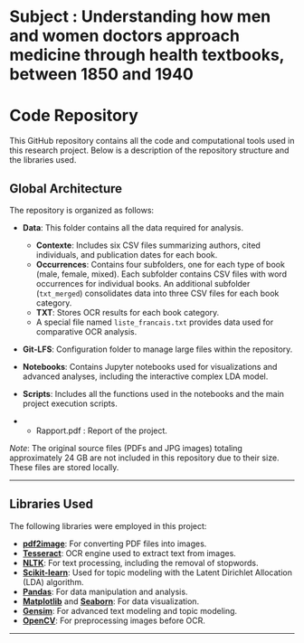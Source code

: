 # Subject : Understanding how men and women doctors approach medicine through health textbooks, between 1850 and 1940

# Code Repository

This GitHub repository contains all the code and computational tools used in this research project. Below is a description of the repository structure and the libraries used.

## Global Architecture

The repository is organized as follows:

- **Data**: This folder contains all the data required for analysis.
  - **Contexte**: Includes six CSV files summarizing authors, cited individuals, and publication dates for each book.
  - **Occurrences**: Contains four subfolders, one for each type of book (male, female, mixed). Each subfolder contains CSV files with word occurrences for individual books. An additional subfolder (`txt_merged`) consolidates data into three CSV files for each book category.
  - **TXT**: Stores OCR results for each book category.
  - A special file named `liste_francais.txt` provides data used for comparative OCR analysis.

- **Git-LFS**: Configuration folder to manage large files within the repository.

- **Notebooks**: Contains Jupyter notebooks used for visualizations and advanced analyses, including the interactive complex LDA model.

- **Scripts**: Includes all the functions used in the notebooks and the main project execution scripts.

- - Rapport.pdf : Report of the project.

*Note*: The original source files (PDFs and JPG images) totaling approximately 24 GB are not included in this repository due to their size. These files are stored locally.

---

## Libraries Used

The following libraries were employed in this project:

- **[pdf2image](https://pypi.org/project/pdf2image/)**: For converting PDF files into images.
- **[Tesseract](https://github.com/h/pytesseract)**: OCR engine used to extract text from images.
- **[NLTK](https://www.nltk.org/)**: For text processing, including the removal of stopwords.
- **[Scikit-learn](https://scikit-learn.org/)**: Used for topic modeling with the Latent Dirichlet Allocation (LDA) algorithm.
- **[Pandas](https://pandas.pydata.org/)**: For data manipulation and analysis.
- **[Matplotlib](https://matplotlib.org/)** and **[Seaborn](https://seaborn.pydata.org/api.html)**: For data visualization.
- **[Gensim](https://radimrehurek.com/gensim/)**: For advanced text modeling and topic modeling.
- **[OpenCV](https://opencv.org/)**: For preprocessing images before OCR.

---
